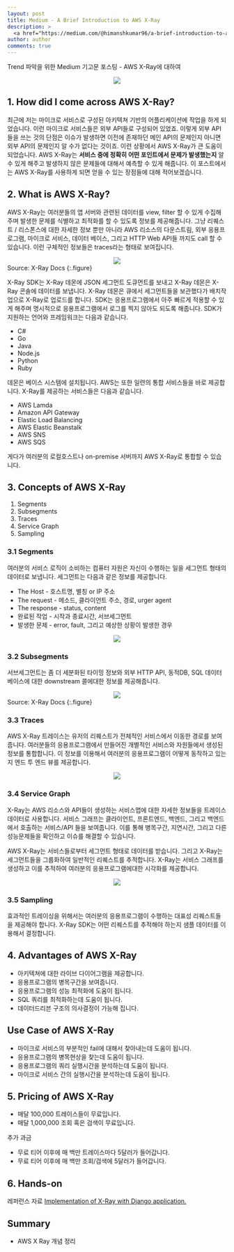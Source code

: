 ```yaml
---
layout: post
title: Medium - A Brief Introduction to AWS X-Ray
description: >
  <a href="https://medium.com/@himanshkumar96/a-brief-introduction-to-aws-x-ray-1437ac23f549"> 원문 - Himansh Kumar </a>
author: author
comments: true
---
```


Trend 파악을 위한 Medium 기고문 포스팅 - AWS X-Ray에 대하여

<center>
<img src="https://miro.medium.com/max/1280/0*WrhaEeX8u-t562MN"/>
</center>

## 1. How did I come across AWS X-Ray?

최근에 저는 마이크로 서비스로 구성된 아키텍쳐 기반의 어플리케이션에 작업을 하게 되었습니다. 이런 마이크로 서비스들은 외부 API들로 구성되어 있었죠. 이렇게 외부 API들을 쓰는 것의 단점은 이슈가 발생하면 이전에 존재하던 메인 API의 문제인지 아니면 외부 API의 문제인지 알 수가 없다는 것이죠. 이런 상황에서 AWS X-Ray가 큰 도움이 되었습니다. AWS X-Ray는 <b>서비스 중에 정확히 어떤 포인트에서 문제가 발생했는지</b> 알 수 있게 해주고 발생하지 않은 문제들에 대해서 예측할 수 있게 해줍니다. 이 포스트에서는 AWS X-Ray를 사용하게 되면 얻을 수 있는 장점들에 대해 적어보겠습니다.

## 2. What is AWS X-Ray?

AWS X-Ray는 여러분들의 앱 서버와 관련된 데이터를 view, filter 할 수 있게 수집해주며 발생한 문제를 식별하고 최적화를 할 수 있도록 정보를 제공해줍니다. 그냥 리퀘스트 / 리스폰스에 대한 자세한 정보 뿐만 아니라 AWS 리소스의 다운스트림, 외부 응용프로그램, 마이크로 서비스, 데이터 베이스, 그리고 HTTP Web API들 까지도 call 할 수 있습니다. 이런 구체적인 정보들은 traces라는 형태로 보여집니다.

<center>
<img src="https://miro.medium.com/max/1400/1*NqS4FWGiReUAMSzcgVg0ug.png"/>
</center>
Source: X-Ray Docs
{:.figure}

X-Ray SDK는 X-Ray 데몬에 JSON 세그먼트 도큐먼트를 보내고 X-Ray 데몬은 X-Ray 콘솔에 데이터를 보냅니다. X-Ray 데몬은 큐에서 세그먼트들을 보관했다가 배치작업으로 X-Ray로 업로드를 합니다. SDK는 응용프로그램에서 아주 빠르게 적용할 수 있게 해주며 명시적으로 응용프로그램에서 로그를 찍지 않아도 되도록 해줍니다. SDK가 지원하는 언어와 프레임워크는 다음과 같습니다.

* C#
* Go
* Java
* Node.js
* Python
* Ruby

데몬은 베이스 시스템에 설치됩니다. AWS는 또한 일련의 통합 서비스들을 바로 제공합니다. X-Ray를 제공하는 서비스들은 다음과 같습니다.

* AWS Lamda
* Amazon API Gateway
* Elastic Load Balancing
* AWS Elastic Beanstalk
* AWS SNS
* AWS SQS

게다가 여러분의 로컬호스트나 on-premise 서버까지 AWS X-Ray로 통합할 수 있습니다.

## 3. Concepts of AWS X-Ray

1. Segments
1. Subsegments
1. Traces
1. Service Graph
1. Sampling

### 3.1 Segments

여러분의 서비스 로직이 소비하는 컴퓨터 자원은 자신이 수행하는 일을 세그먼트 형태의 데이터로 보냅니다. 세그먼트는 다음과 같은 정보를 제공합니다.

* The Host - 호스트명, 별칭 or IP 주소
* The request - 메소드, 클라이언트 주소, 경로, urger agent
* The response - status, content
* 완료된 작업 - 시작과 종료시간, 서브세그먼트
* 발생한 문제 - error, fault, 그리고 예상한 상황이 발생한 경우

<center>
<img src="https://miro.medium.com/max/1400/1*82aar9NeXdYHB2poTGLmTQ.png"/>
</center>

### 3.2 Subsegments

서브세그먼트는 좀 더 세분화된 타이밍 정보와 외부 HTTP API, 동적DB, SQL 데이터베이스에 대한 downstream 콜에대한 정보를 제공해줍니다.

<center>
<img src="https://miro.medium.com/max/1400/1*eL0BJlz9zSDQUJYG5EPATA.png"/>
</center>
Source: X-Ray Docs
{:.figure}

### 3.3 Traces

AWS X-Ray 트레이스는 유저의 리퀘스트가 전체적인 서비스에서 이동한 경로를 보여줍니다. 여러분들의 응용프로그램에서 만들어진 개별적인 서비스와 자원들에서 생성된 정보를 통합합니다. 이 정보를 이용해서 여러분의 응용프로그램이 어떻게 동작하고 있는지 엔드 투 엔드 뷰를 제공합니다.

<center>
<img src="https://miro.medium.com/max/1400/0*EYLz0XWhSnhluId8"/>
</center>

### 3.4 Service Graph

X-Ray는 AWS 리소스와 API들이 생성하는 서비스맵에 대한 자세한 정보들을 트레이스 데이터로 사용합니다. 서비스 그래프는 클라이언트, 프론트엔드, 백엔드, 그리고 백엔드에서 호출하는 서비스/API 들을 보여줍니다. 이를 통해 병목구간, 지연시간, 그리고 다른 성능문제들을 확인하고 이슈를 해결할 수 있습니다.

AWS X-Ray는 서비스들로부터 세그먼트 형태로 데이터를 받습니다. 그리고 X-Ray는 세그먼트들을 그룹화하여 일반적인 리퀘스트를 추적합니다. X-Ray는 서비스 그래프를 생성하고 이를 추적하여 여러분의 응용프로그램에대한 시각화를 제공합니다.

<center>
<img src="https://miro.medium.com/max/1400/0*41r8mgKEh2H3W-G-"/>
</center>

### 3.5 Sampling

효과적인 트레이싱을 위해서는 여러분의 응용프로그램이 수행하는 대표성 리퀘스트들을 제공해야 합니다. X-Ray SDK는 어떤 리퀘스트를 추적해야 하는지 샘플 데이터를 이용해서 결정합니다.

## 4. Advantages of AWS X-Ray

* 아키텍쳐에 대한 라이브 다이어그램을 제공합니다.
* 응용프로그램의 병목구간을 보여줍니다.
* 응용프로그램의 성능 최적화에 도움이 됩니다.
* SQL 쿼리를 최적화하는데 도움이 됩니다.
* 데이터드리븐 구조의 의사결정이 가능해 집니다.

## Use Case of AWS X-Ray

* 마이크로 서비스의 부분적인 fail에 대해서 찾아내는데 도움이 됩니다.
* 응용프로그램의 병목현상을 찾는데 도움이 됩니다.
* 응용프로그램의 쿼리 실행시간을 분석하는데 도움이 됩니다.
* 마이크로 서비스 간의 실행시간을 분석하는데 도움이 됩니다.

## 5. Pricing of AWS X-Ray

* 매달 100,000 트레이스들이 무료입니다.
* 매달 1,000,000 조회 혹은 검색이 무료입니다.

추가 과금
* 무료 티어 이후에 매 백만 트레이스마다 5달러가 들어갑니다.
* 무료 티어 이후에 매 백만 조회/검색에 5달러가 들어갑니다.

## 6. Hands-on

레퍼런스 자료
<a href="https://medium.com/@himanshkumar96/implementation-of-x-ray-with-django-application-bc52bce919a1"/>Implementation of X-Ray with Django application.</a>


## Summary
* AWS X Ray 개념 정리

